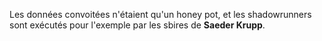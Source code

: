 Les données convoitées n'étaient qu'un honey pot, et les shadowrunners sont exécutés pour l'exemple par les sbires de **Saeder Krupp**.